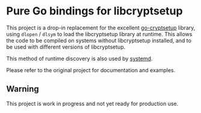 # Pure Go bindings for libcryptsetup

This project is a drop-in replacement for the excellent [go-cryptsetup](https://github.com/martinjungblut/go-cryptsetup) library, using `dlopen` / `dlsym` to load the libcryptsetup library at runtime.
This allows the code to be compiled on systems without libcryptsetup installed, and to be used with different versions of libcryptsetup.

This method of runtime discovery is also used by [systemd](https://github.com/poettering/systemd/blob/a52dc0b6f3808c2211216ff46ab98ab0bec19200/src/shared/cryptsetup-util.c).

Please refer to the original project for documentation and examples.

## Warning

This project is work in progress and not yet ready for production use.
